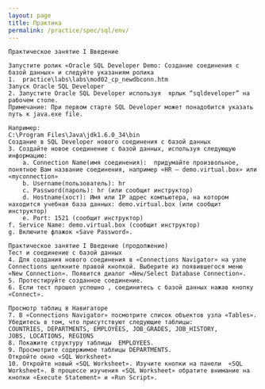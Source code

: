 ```yaml
---
layout: page
title: Практика
permalink: /practice/spec/sql/env/
---
```


    Практическое занятие I Введение

    Запустите ролик «Oracle SQL Developer Demo: Создание соединения с базой данных» и следуйте указаниям ролика
    1.	practice\labs\labs\mod02_cp_newdbconn.htm
    Запуск Oracle SQL Developer
    2. Запустите Oracle SQL Developer используя  ярлык “sqldeveloper” на рабочем столе.  
    Примечание: При первом старте SQL Developer может понадобится указать путь к java.exe file.

    Например:
    C:\Program Files\Java\jdk1.6.0_34\bin
    Создание в SQL Developer нового соединения с базой данных
    3. Создайте новое соединение с базой данных, используя следующую информацию:
    	a. Connection Name(имя соединения):  придумайте произвольное, понятное Вам название соединения, например «HR – demo.virtual.box» или «myconnection»
    	b. Username(пользователь): hr
    	c. Password(пароль): hr (или сообщит инструктор)
    	d. Hostname(хост): Имя или IP адрес компьютера, на котором находится учебная база данных: demo.virtual.box (или сообщит инструктор)
    	e. Port: 1521 (сообщит инструктор)
    f. Service Name: demo.virtual.box (сообщит инструктор)
    g. Включите флажок «Save Password».

    Практическое занятие I Введение (продолжение)
    Тест и соединение с базой данных
    4. Для создания нового соединения в «Connections Navigator» на узле Connections щелкните правой кнопкой. Выберите из появившегося меню «New Connection». Появится диалог «New/Select Database Connection».
    5. Протестируйте созданное соединение.
    6. Если тест прошел успешно , соединитесь с базой данных нажав кнопку «Connect».

    Просмотр таблиц в Навигаторе
    7. В «Connections Navigator» посмотрите список объектов узла «Tables». Убедитесь в том, что присутствуют следующие таблицы:
    COUNTRIES, DEPARTMENTS, EMPLOYEES, JOB_GRADES, JOB_HISTORY,
    JOBS, LOCATIONS, REGIONS
    8. Покажите структуру таблицы  EMPLOYEES.
    9. Просмотрите содержимое таблицы DEPARTMENTS.
    Откройте окно «SQL Worksheet»
    10. Откройте новый «SQL Worksheet». Изучите кнопки на панели  «SQL Worksheet». В процессе изучения «SQL Worksheet» обратите внимание на кнопки «Execute Statement» и «Run Script».
